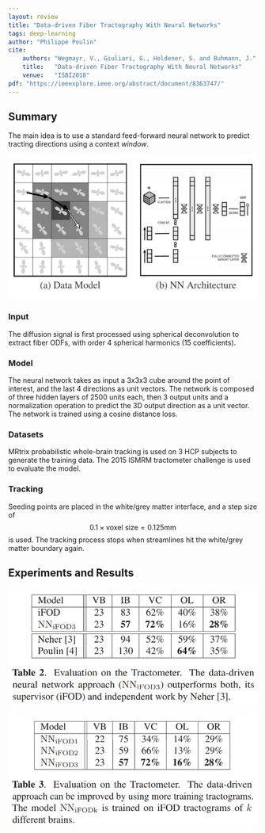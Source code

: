```yaml
---
layout: review
title: "Data-driven Fiber Tractography With Neural Networks"
tags: deep-learning 
author: "Philippe Poulin"
cite:
    authors: "Wegmayr, V., Giuliari, G., Holdener, S. and Buhmann, J."
    title:   "Data-driven Fiber Tractography With Neural Networks"
    venue:   "ISBI2018"
pdf: "https://ieeexplore.ieee.org/abstract/document/8363747/"
---
```



## Summary

The main idea is to use a standard feed-forward neural network to predict tracting directions using a context _window_.


![](/article/images/data-driven-tractography/figure1.png)


### Input

The diffusion signal is first processed using spherical deconvolution to extract fiber ODFs, with order 4 spherical harmonics (15 coefficients).

### Model

The neural network takes as input a 3x3x3 cube around the point of interest, and the last 4 directions as unit vectors. 
The network is composed of three hidden layers of 2500 units each, then 3 output units and a normalization operation to predict the 3D output direction as a unit vector.
The network is trained using a cosine distance loss.

### Datasets

MRtrix probabilistic whole-brain tracking is used on 3 HCP subjects to generate the training data.
The 2015 ISMRM tractometer challenge is used to evaluate the model.

### Tracking

Seeding points are placed in the white/grey matter interface, and a step size of $$0.1 \times \text{voxel size} = 0.125\text{mm}$$ is used. The tracking process stops when streamlines hit the white/grey matter boundary again.

## Experiments and Results

![](/article/images/data-driven-tractography/table2.png)

![](/article/images/data-driven-tractography/table3.png)